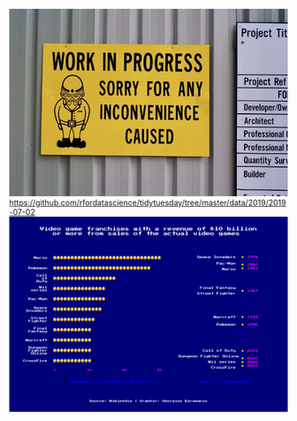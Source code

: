![](wip_sorry.jpg)
https://github.com/rfordatascience/tidytuesday/tree/master/data/2019/2019-07-02
![](media_franchises.png)